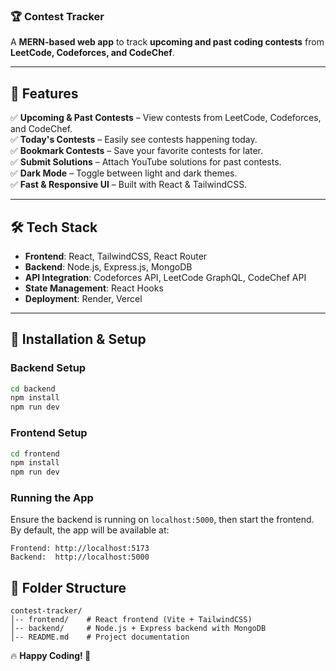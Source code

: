 ### 🏆 **Contest Tracker**  
A **MERN-based web app** to track **upcoming and past coding contests** from **LeetCode, Codeforces, and CodeChef**.  

---

## 🚀 **Features**  
✅ **Upcoming & Past Contests** – View contests from LeetCode, Codeforces, and CodeChef.  
✅ **Today's Contests** – Easily see contests happening today.  
✅ **Bookmark Contests** – Save your favorite contests for later.  
✅ **Submit Solutions** – Attach YouTube solutions for past contests.  
✅ **Dark Mode** – Toggle between light and dark themes.  
✅ **Fast & Responsive UI** – Built with React & TailwindCSS.  

---

## 🛠️ **Tech Stack**  
- **Frontend**: React, TailwindCSS, React Router  
- **Backend**: Node.js, Express.js, MongoDB  
- **API Integration**: Codeforces API, LeetCode GraphQL, CodeChef API  
- **State Management**: React Hooks  
- **Deployment**: Render, Vercel

---

## 🚀 Installation & Setup

### Backend Setup
```sh
cd backend
npm install
npm run dev
```

### Frontend Setup
```sh
cd frontend
npm install
npm run dev
```

### Running the App
Ensure the backend is running on `localhost:5000`, then start the frontend.
By default, the app will be available at:
```
Frontend: http://localhost:5173
Backend:  http://localhost:5000
```

## 📂 Folder Structure
```
contest-tracker/
│-- frontend/    # React frontend (Vite + TailwindCSS)
│-- backend/     # Node.js + Express backend with MongoDB
│-- README.md    # Project documentation
```

🔥 **Happy Coding! 🚀**
